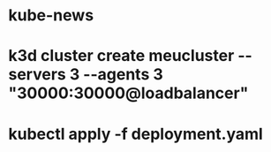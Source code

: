 # kube-news
# k3d cluster create meucluster --servers 3 --agents 3 "30000:30000@loadbalancer"
# kubectl apply -f deployment.yaml
